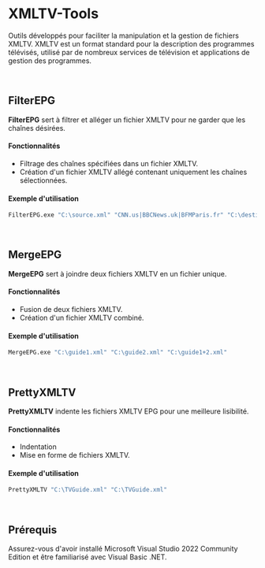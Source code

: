 # XMLTV-Tools
Outils développés pour faciliter la manipulation et la gestion de fichiers XMLTV.
XMLTV est un format standard pour la description des programmes télévisés, utilisé par de nombreux services de télévision et applications de gestion des programmes.

&nbsp;&nbsp;&nbsp;&nbsp;


## FilterEPG
**FilterEPG** sert à filtrer et alléger un fichier XMLTV pour ne garder que les chaînes désirées.

#### Fonctionnalités
- Filtrage des chaînes spécifiées dans un fichier XMLTV.
- Création d'un fichier XMLTV allégé contenant uniquement les chaînes sélectionnées.

#### Exemple d'utilisation
```sh
FilterEPG.exe "C:\source.xml" "CNN.us|BBCNews.uk|BFMParis.fr" "C:\destination.xml"
```
&nbsp;&nbsp;

## MergeEPG
**MergeEPG** sert à joindre deux fichiers XMLTV en un fichier unique.

#### Fonctionnalités
- Fusion de deux fichiers XMLTV.
- Création d'un fichier XMLTV combiné.


#### Exemple d'utilisation
```sh
MergeEPG.exe "C:\guide1.xml" "C:\guide2.xml" "C:\guide1+2.xml"
```
&nbsp;&nbsp;

## PrettyXMLTV
**PrettyXMLTV** indente les fichiers XMLTV EPG pour une meilleure lisibilité.

#### Fonctionnalités
- Indentation
- Mise en forme de fichiers XMLTV.


#### Exemple d'utilisation
```sh
PrettyXMLTV "C:\TVGuide.xml" "C:\TVGuide.xml"
```
&nbsp;&nbsp;&nbsp;&nbsp;

## Prérequis
Assurez-vous d'avoir installé Microsoft Visual Studio 2022 Community Edition et être familiarisé avec Visual Basic .NET.
